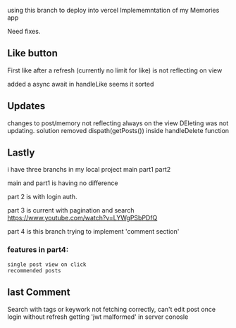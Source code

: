using this branch to deploy into vercel
Implememntation of my Memories app


Need fixes.
## Like button
First like after a refresh (currently no limit for like) is not reflecting on view

added a async await in handleLike seems it sorted

## Updates
changes to post/memory not reflecting always on the view
DEleting was not updating. solution removed dispath(getPosts()) inside handleDelete function

## Lastly
i have three branchs in my local project
main
part1
part2

main and part1 is having no difference

part 2 is with login auth.

part 3 is current with pagination and search https://www.youtube.com/watch?v=LYWgPSbPDfQ

part 4 is this branch trying to implement 'comment section'

### features in part4:
    single post view on click
    recommended posts

## last Comment
Search with tags or keywork not fetching correctly,
can't edit post once login without refresh getting 'jwt malformed' in server conosle
